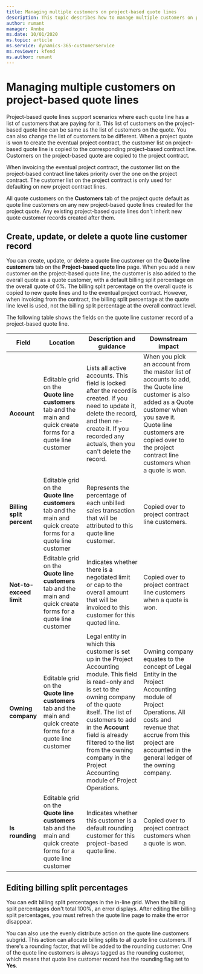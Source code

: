 ```yaml
---
title: Managing multiple customers on project-based quote lines
description: This topic describes how to manage multiple customers on project-based quote lines.
author: rumant
manager: Annbe
ms.date: 10/01/2020
ms.topic: article
ms.service: dynamics-365-customerservice
ms.reviewer: kfend 
ms.author: rumant
---
```


# Managing multiple customers on project-based quote lines

Project-based quote lines support scenarios where each quote line has a list of customers that are paying for it. This list of customers on the project-based quote line can be same as the list of customers on the quote. You can also change the list of customers to be different. When a project quote is won to create the eventual project contract, the customer list on project-based quote line is copied to the corresponding project–based contract line. Customers on the project-based quote are copied to the project contract.

When invoicing the eventual project contract, the customer list on the project-based contract line takes priority over the one on the project contract. The customer list on the project contract is only used for defaulting on new project contract lines.

All quote customers on the **Customers** tab of the project quote default as quote line customers on any new project-based quote lines created for the project quote. Any existing project-based quote lines don't inherit new quote customer records created after them.

## Create, update, or delete a quote line customer record

You can create, update, or delete a quote line customer on the **Quote line customers** tab on the **Project-based quote line** page. When you add a new customer on the project-based quote line, the customer is also added to the overall quote as a quote customer, with a default billing split percentage on the overall quote of 0%. The billing split percentage on the overall quote is copied to new quote lines and to the eventual project contract. However, when invoicing from the contract, the billing split percentage at the quote line level is used, not the billing split percentage at the overall contract level. 

The following table shows the fields on the quote line customer record of a project-based quote line.

| Field | Location | Description and guidance | Downstream impact |
| --- | --- | --- | --- |
| **Account** | Editable grid on the **Quote line customers** tab and the main and quick create forms for a quote line customer | Lists all active accounts. This field is locked after the record is created. If you need to update it, delete the record, and then re-create it. If you recorded any actuals, then you can't delete the record. | When you pick an account from the master list of accounts to add, the Quote line customer is also added as a Quote customer when you save it. Quote line customers are copied over to the project contract line customers when a quote is won. |
| **Billing split percent** | Editable grid on the **Quote line customers** tab and the main and quick create forms for a quote line customer | Represents the percentage of each unbilled sales transaction that will be attributed to this quote line customer. | Copied over to project contract line customers. |
| **Not-to-exceed limit** | Editable grid on the **Quote line customers** tab and the main and quick create forms for a quote line customer | Indicates whether there is a negotiated limit or cap to the overall amount that will be invoiced to this customer for this quoted line. | Copied over to project contract line customers when a quote is won. |
| **Owning company** | Editable grid on the **Quote line customers** tab and the main and quick create forms for a quote line customer | Legal entity in which this customer is set up in the Project Accounting module. This field is read-only and is set to the owning company of the quote itself. The list of customers to add in the **Account** field is already filtered to the list from the owning company in the Project Accounting module of Project Operations. | Owning company equates to the concept of Legal Entity in the Project Accounting module of Project Operations. All costs and revenue that accrue from this project are accounted in the general ledger of the owning company. |
| **Is rounding** | Editable grid on the **Quote line customers** tab and the main and quick create forms for a quote line customer | Indicates whether this customer is a default rounding customer for this project-based quote line. | Copied over to project contract customers when a quote is won. |

## Editing billing split percentages

You can edit billing split percentages in the in-line grid. When the billing split percentages don't total 100%, an error displays. After editing the billing split percentages, you must refresh the quote line page to make the error disappear.

You can also use the evenly distribute action on the quote line customers subgrid. This action can allocate billing splits to all quote line customers. If there's a rounding factor, that will be added to the rounding customer. One of the quote line customers is always tagged as the rounding customer, which means that quote line customer record has the rounding flag set to **Yes**. 